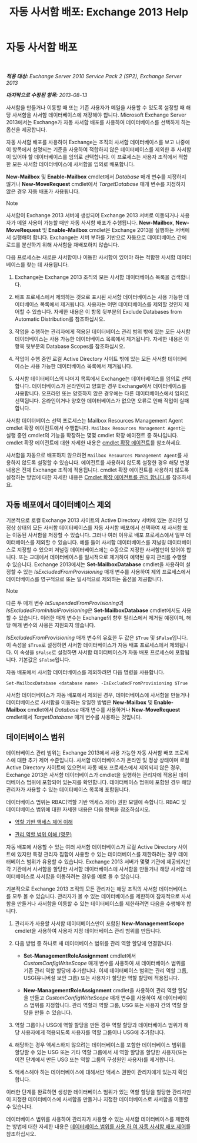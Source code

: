 ﻿---
title: '자동 사서함 배포: Exchange 2013 Help'
TOCTitle: 자동 사서함 배포
ms:assetid: f4db4636-948c-466b-839c-300c1a3a9544
ms:mtpsurl: https://technet.microsoft.com/ko-kr/library/Ff477621(v=EXCHG.150)
ms:contentKeyID: 59635553
ms.date: 05/22/2018
mtps_version: v=EXCHG.150
ms.translationtype: MT
---

# 자동 사서함 배포

 

_**적용 대상:** Exchange Server 2010 Service Pack 2 (SP2), Exchange Server 2013_

_**마지막으로 수정된 항목:** 2013-08-13_

사서함을 만들거나 이동할 때 또는 기존 사용자가 메일을 사용할 수 있도록 설정할 때 해당 사서함을 사서함 데이터베이스에 저장해야 합니다. Microsoft Exchange Server 2013에서는 Exchange가 자동 사서함 배포를 사용하여 데이터베이스를 선택하게 하는 옵션을 제공합니다.

자동 사서함 배포를 사용하여 Exchange는 조직의 사서함 데이터베이스를 보고 나중에 이 항목에서 설명되는 기준을 사용하여 적합하지 않은 데이터베이스를 제외한 후 사서함이 있어야 할 데이터베이스를 임의로 선택합니다. 이 프로세스는 사용자 조직에서 적합한 모든 사서함 데이터베이스에 사서함을 임의로 배포합니다.

**New-Mailbox** 및 **Enable-Mailbox** cmdlet에서 *Database* 매개 변수를 지정하지 않거나 **New-MoveRequest** cmdlet에서 *TargetDatabase* 매개 변수를 지정하지 않은 경우 자동 배포가 사용됩니다.


> [!NOTE]
> 사서함이 Exchange 2013 서버에 생성되어 Exchange 2013 서버로 이동되거나 사용자가 메일 사용이 가능할 때만 자동 사서함 배포가 수행됩니다. <STRONG>New-Mailbox</STRONG>, <STRONG>New-MoveRequest</STRONG> 및 <STRONG>Enable-Mailbox</STRONG> cmdlet은 Exchange 2013을 실행하는 서버에서 실행해야 합니다. Exchange는 서버 부하를 기반으로 자동으로 데이터베이스 간에 로드를 분산하기 위해 사서함을 재배포하지 않습니다.



다음 프로세스는 새로운 사서함이나 이동한 사서함이 있어야 하는 적합한 사서함 데이터베이스를 찾는 데 사용됩니다.

1.  Exchange는 Exchange 2013 조직의 모든 사서함 데이터베이스 목록을 검색합니다.

2.  배포 프로세스에서 제외하는 것으로 표시된 사서함 데이터베이스는 사용 가능한 데이터베이스 목록에서 제거됩니다. 사용자는 어떤 데이터베이스를 제외할 것인지 제어할 수 있습니다. 자세한 내용은 이 항목 뒷부분의 Exclude Databases from Automatic Distribution를 참조하십시오.

3.  작업을 수행하는 관리자에게 적용된 데이터베이스 관리 범위 밖에 있는 모든 사서함 데이터베이스는 사용 가능한 데이터베이스 목록에서 제거됩니다. 자세한 내용은 이 항목 뒷부분의 Database Scopes를 참조하십시오.

4.  작업이 수행 중인 로컬 Active Directory 사이트 밖에 있는 모든 사서함 데이터베이스는 사용 가능한 데이터베이스 목록에서 제거됩니다.

5.  사서함 데이터베이스의 나머지 목록에서 Exchange는 데이터베이스를 임의로 선택합니다. 데이터베이스가 온라인이고 양호한 경우 Exchange에서 데이터베이스를 사용합니다. 오프라인 또는 양호하지 않은 경우에는 다른 데이터베이스에서 임의로 선택됩니다. 온라인이거나 양호한 데이터베이스가 없으면 오류로 인해 작업이 실패합니다.

사서함 데이터베이스 선택 프로세스는 Mailbox Resources Management Agent cmdlet 확장 에이전트에서 수행합니다. `Mailbox Resources Management Agent`는 실행 중인 cmdlet의 기능을 확장하는 몇몇 cmdlet 확장 에이전트 중 하나입니다. cmdlet 확장 에이전트에 대한 자세한 내용은 [cmdlet 확장 에이전트](cmdlet-extension-agents-exchange-2013-help.md)를 참조하세요.

사서함을 자동으로 배포하지 않으려면 `Mailbox Resources Management Agent`를 사용하지 않도록 설정할 수 있습니다. 에이전트를 사용하지 않도록 설정한 경우 해당 변경 내용은 전체 Exchange 조직에 적용됩니다. cmdlet 확장 에이전트를 사용하지 않도록 설정하는 방법에 대한 자세한 내용은 [Cmdlet 확장 에이전트를 관리 합니다.](manage-cmdlet-extension-agents-exchange-2013-help.md)를 참조하세요.

## 자동 배포에서 데이터베이스 제외

기본적으로 로컬 Exchange 2013 사이트의 Active Directory 서버에 있는 온라인 및 정상 상태의 모든 사서함 데이터베이스를 자동 사서함 배포에서 선택하여 새 사서함 또는 이동된 사서함을 저장할 수 있습니다. 그러나 여러 이유로 배포 프로세스에서 일부 데이터베이스를 제외할 수 있습니다. 예를 들어 사서함 데이터베이스를 저널링 데이터베이스로 지정할 수 있으며 저널링 데이터베이스에는 수동으로 지정한 사서함만이 있어야 합니다. 또는 교대에서 데이터베이스를 일시적으로 제거하여 예약된 유지 관리를 수행할 수 있습니다. Exchange 2013에서는 **Set-MailboxDatabase** cmdlet을 사용하여 설정할 수 있는 *IsExcludedFromProvisioning* 매개 변수를 사용하여 제외 프로세스에서 데이터베이스를 영구적으로 또는 일시적으로 제외하는 옵션을 제공합니다.


> [!NOTE]
> 다른 두 매개 변수 <EM>IsSuspendedFromProvisioning</EM>과 <EM>IsExcludedFromInitialProvisioning</EM>은 <STRONG>Set-MailboxDatabase</STRONG> cmdlet에서도 사용할 수 있습니다. 이러한 매개 변수는 Exchange의 향후 릴리스에서 제거될 예정이며, 해당 매개 변수의 사용은 지원되지 않습니다.



*IsExcludedFromProvisioning* 매개 변수의 유효한 두 값은 `$True` 및 `$False`입니다. 이 속성을 `$True`로 설정하면 사서함 데이터베이스가 자동 배포 프로세스에서 제외됩니다. 이 속성을 `$False`로 설정하면 사서함 데이터베이스가 자동 배포 프로세스에 포함됩니다. 기본값은 `$False`입니다.

자동 배포에서 사서함 데이터베이스를 제외하려면 다음 명령을 사용합니다.

    Set-MailboxDatabase <database name> -IsExcludedFromProvisioning $True

사서함 데이터베이스가 자동 배포에서 제외된 경우, 데이터베이스에 사서함을 만들거나 데이터베이스로 사서함을 이동하는 유일한 방법은 **New-Mailbox** 및 **Enable-Mailbox** cmdlet에서 *Database* 매개 변수를 사용하거나 **New-MoveRequest** cmdlet에서 *TargetDatabase* 매개 변수를 사용하는 것입니다.

## 데이터베이스 범위

데이터베이스 관리 범위는 Exchange 2013에서 사용 가능한 자동 사서함 배포 프로세스에 대한 추가 제어 수준입니다. 사서함 데이터베이스가 온라인 및 정상 상태이며 로컬 Active Directory 사이트에 있으면서 자동 배포 프로세스에서 제외되지 않은 경우, Exchange 2013은 사서함 데이터베이스가 cmdlet을 실행하는 관리자에 적용된 데이터베이스 범위에 포함되어 있는지를 확인합니다. 데이터베이스 범위에 포함된 경우 해당 관리자가 사용할 수 있는 데이터베이스 목록에 포함됩니다.

데이터베이스 범위는 RBAC(역할 기반 액세스 제어) 권한 모델에 속합니다. RBAC 및 데이터베이스 범위에 대한 자세한 내용은 다음 항목을 참조하십시오.

  - [역할 기반 액세스 제어 이해](understanding-role-based-access-control-exchange-2013-help.md)

  - [관리 역할 범위 이해 (영문)](understanding-management-role-scopes-exchange-2013-help.md)

자동 배포에 사용할 수 있는 여러 사서함 데이터베이스가 로컬 Active Directory 사이트에 있지만 특정 관리자 집합이 사용할 수 있는 데이터베이스를 제한하려는 경우 데이터베이스 범위가 유용할 수 있습니다. Exchange 2013 서버가 몇몇 기관에 제공되지만 각 기관에서 사서함을 할당한 사서함 데이터베이스에 사서함을 만들거나 해당 사서함 데이터베이스로 사서함을 이동하려는 경우를 예로 들 수 있습니다.

기본적으로 Exchange 2013 조직의 모든 관리자는 해당 조직의 사서함 데이터베이스를 모두 볼 수 있습니다. 관리자가 볼 수 있는 데이터베이스를 제한하여 잠재적으로 사서함을 만들거나 사서함을 이동할 수 있는 데이터베이스를 제한하려면 다음을 수행해야 합니다.

1.  관리자가 사용할 사서함 데이터베이스만이 포함된 **New-ManagementScope** cmdlet을 사용하여 사용자 지정 데이터베이스 관리 범위를 만듭니다.

2.  다음 방법 중 하나로 새 데이터베이스 범위를 관리 역할 할당에 연결합니다.
    
      - **Set-ManagementRoleAssignment** cmdlet에서 *CustomConfigWriteScope* 매개 변수를 사용하여 새 데이터베이스 범위를 기존 관리 역할 할당에 추가합니다. 이제 데이터베이스 범위는 관리 역할 그룹, USG(유니버설 보안 그룹) 또는 사용자가 할당한 역할 할당에 적용됩니다.
    
      - **New-ManagementRoleAssignment** cmdlet을 사용하여 관리 역할 할당을 만들고 *CustomConfigWriteScope* 매개 변수를 사용하여 새 데이터베이스 범위를 지정합니다. 관리 역할과 역할 그룹, USG 또는 사용자 간의 역할 할당을 만들 수 있습니다.

3.  역할 그룹이나 USG에 역할 할당을 만든 경우 역할 할당과 데이터베이스 범위가 해당 사용자에게 적용되도록 사용자를 역할 그룹이나 USG에 추가합니다.

4.  해당하는 경우 액세스하지 않으려는 데이터베이스를 포함한 데이터베이스 범위를 할당할 수 있는 USG 또는 기타 역할 그룹에서 새 역할 할당을 할당한 사용자(또는 이전 단계에서 만든 USG 또는 역할 그룹의 구성원인 사용자)를 제거합니다.

5.  액세스해야 하는 데이터베이스에 대해서만 액세스 권한이 관리자에게 있는지 확인합니다.

이러한 단계를 완료하면 생성한 데이터베이스 범위가 있는 역할 할당을 할당한 관리자만이 지정한 데이터베이스에 사서함을 만들거나 지정한 데이터베이스로 사서함을 이동할 수 있습니다.

데이터베이스 범위를 사용하여 관리자가 사용할 수 있는 사서함 데이터베이스를 제한하는 방법에 대한 자세한 내용은 [데이터베이스 범위를 사용 하 여 자동 사서함 배포 제어](control-automatic-mailbox-distribution-using-database-scopes-exchange-2013-help.md)를 참조하십시오.


